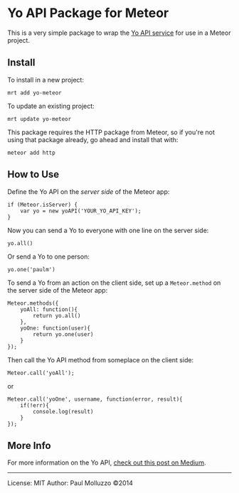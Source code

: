 # Yo API Package for Meteor

This is a very simple package to wrap the [Yo API service](http://yoapi.justyo.co) for use in a Meteor project.

## Install

To install in a new project:

```
mrt add yo-meteor
```

To update an existing project:

```
mrt update yo-meteor
```

This package requires the HTTP package from Meteor, so if you're not using that package already, go ahead and install that with:

```
meteor add http
```

## How to Use

Define the Yo API on the _server side_ of the Meteor app:

```
if (Meteor.isServer) {
    var yo = new yoAPI('YOUR_YO_API_KEY');
}
```

Now you can send a Yo to everyone with one line on the server side:

```
yo.all()
```

Or send a Yo to one person:

```
yo.one('paulm')
```

To send a Yo from an action on the client side, set up a `Meteor.method` on the server side of the Meteor app:

```
Meteor.methods({
    yoAll: function(){
        return yo.all()
    },
    yoOne: function(user){
        return yo.one(user)
    }
});
```

Then call the Yo API method from someplace on the client side:

```
Meteor.call('yoAll');
```

or

```
Meteor.call('yoOne', username, function(error, result){
    if(!err){
        console.log(result)
    }
});
```

## More Info

For more information on the Yo API, [check out this post on Medium](https://medium.com/@YoAppStatus/yo-developers-api-e7f2f0ec5c3c).

-----------

License: MIT
Author: Paul Molluzzo
©2014